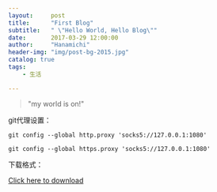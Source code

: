 ```yaml
---
layout:     post
title:      "First Blog"
subtitle:   " \"Hello World, Hello Blog\""
date:       2017-03-29 12:00:00
author:     "Hanamichi"
header-img: "img/post-bg-2015.jpg"
catalog: true
tags:
    - 生活

---
```



>"my world is on!"



git代理设置：

`git config --global http.proxy 'socks5://127.0.0.1:1080' `

`git config --global https.proxy 'socks5://127.0.0.1:1080' `



下载格式：

<a href="file link" download target="_blank">Click here to download</a>